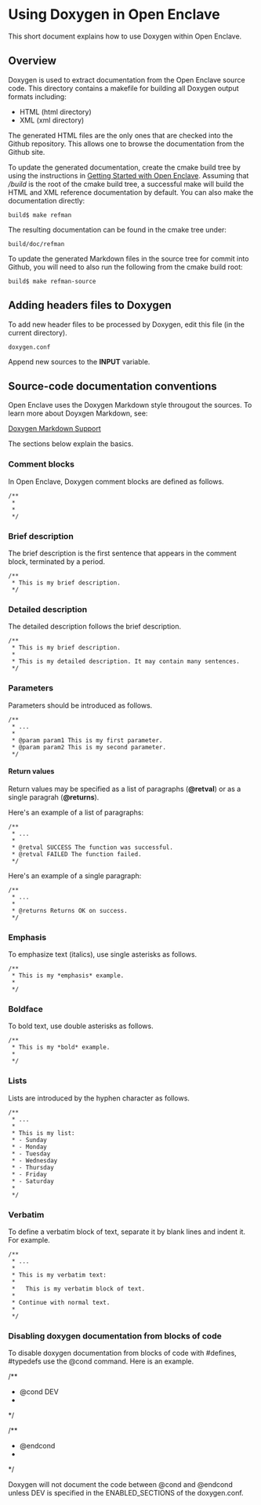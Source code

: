 Using Doxygen in Open Enclave
=============================

This short document explains how to use Doxygen within Open Enclave.

## Overview

Doxygen is used to extract documentation from the Open Enclave source code.
This directory contains a makefile for building all Doxygen output formats
including:

- HTML (html directory)
- XML (xml directory)

The generated HTML files are the only ones that are checked
into the Github repository. This allows one to browse the documentation from
the Github site.

To update the generated documentation, create the cmake build tree by using
the instructions in [Getting Started with Open Enclave](../GettingStarted.md).
Assuming that _/build_ is the root of the cmake build tree, a successful make
will build the HTML and XML reference documentation by default. You can
also make the documentation directly:

```
build$ make refman
```

The resulting documentation can be found in the cmake tree under:

```
build/doc/refman
```

To update the generated Markdown files in the source tree for commit into
Github, you will need to also run the following from the cmake build root:

```
build$ make refman-source
```

## Adding headers files to Doxygen

To add new header files to be processed by Doxygen, edit this file (in the
current directory).

```
doxygen.conf
```

Append new sources to the **INPUT** variable.

## Source-code documentation conventions

Open Enclave uses the Doxygen Markdown style througout the sources. To learn
more about Doyxgen Markdown, see:

  [Doxygen Markdown Support](https://www.stack.nl/~dimitri/doxygen/manual/markdown.html)

The sections below explain the basics.


### Comment blocks

In Open Enclave, Doxygen comment blocks are defined as follows.

```
/**
 *
 *
 */
```

### Brief description

The brief description is the first sentence that appears in the comment block,
terminated by a period.

```
/**
 * This is my brief description.
 */
```

### Detailed description

The detailed description follows the brief description.

```
/**
 * This is my brief description.
 *
 * This is my detailed description. It may contain many sentences.
 */
```

### Parameters

Parameters should be introduced as follows.

```
/**
 * ...
 *
 * @param param1 This is my first parameter.
 * @param param2 This is my second parameter.
 */
```
#### Return values

Return values may be specified as a list of paragraphs (**@retval**) or
as a single paragrah (**@returns**).

Here's an example of a list of paragraphs:

```
/**
 * ...
 *
 * @retval SUCCESS The function was successful.
 * @retval FAILED The function failed.
 */
```

Here's an example of a single paragraph:

```
/**
 * ...
 *
 * @returns Returns OK on success.
 */
```

### Emphasis

To emphasize text (italics), use single asterisks as follows.

```
/**
 * This is my *emphasis* example.
 *
 */
```

### Boldface

To bold text, use double asterisks as follows.

```
/**
 * This is my *bold* example.
 *
 */
```

### Lists

Lists are introduced by the hyphen character as follows.

```
/**
 * ...
 *
 * This is my list:
 * - Sunday
 * - Monday
 * - Tuesday
 * - Wednesday
 * - Thursday
 * - Friday
 * - Saturday
 *
 */
```

### Verbatim

To define a verbatim block of text, separate it by blank lines and indent it.
For example.

```
/**
 * ...
 *
 * This is my verbatim text:
 *
 *   This is my verbatim block of text.
 *
 * Continue with normal text.
 *
 */
```

### Disabling doxygen documentation from blocks of code

To disable doxygen documentation from blocks of code with #defines, #typedefs use
the @cond command. Here is an example.

/**
 * @cond DEV
 *
 */
 
<your code section goes here>

/**
 * @endcond
 *
 */
 
Doxygen will not document the code between @cond and @endcond unless DEV is specified
in the ENABLED_SECTIONS of the doxygen.conf.

